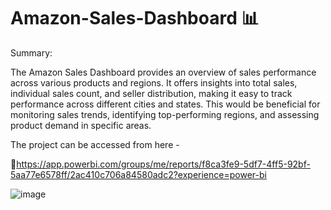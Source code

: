 # Amazon-Sales-Dashboard 📊

Summary: 

The Amazon Sales Dashboard provides an overview of sales performance across various products and regions. It offers insights into total sales, individual sales count, and seller distribution, making it easy to track performance across different cities and states. This would be beneficial for monitoring sales trends, identifying top-performing regions, and assessing product demand in specific areas.

The project can be accessed from here -

🔗https://app.powerbi.com/groups/me/reports/f8ca3fe9-5df7-4ff5-92bf-5aa77e6578ff/2ac410c706a84580adc2?experience=power-bi

![image](https://github.com/user-attachments/assets/eac752fc-8d9f-4dd5-9908-90df70805c17)
